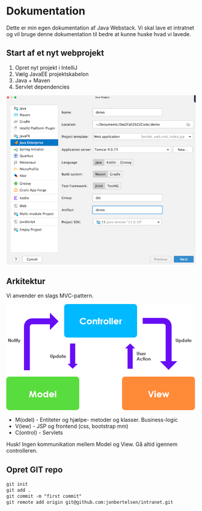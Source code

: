 # Dokumentation
Dette er min egen dokumentation af Java Webstack. Vi skal lave et intratnet 
og vil bruge denne dokumentation til bedre at kunne huske hvad vi lavede.

## Start af et nyt webprojekt

1. Opret nyt projekt i IntelliJ
2. Vælg JavaEE projektskabelon
3. Java + Maven
4. Servlet dependencies

![img.png](img/img.png)

## Arkitektur

Vi anvender en slags MVC-pattern.

![img.png](img/mvc.png)

- M(odel) - Entiteter og hjælpe- metoder og klasser. Business-logic
- V(iew) - JSP og frontend (css, bootstrap mm)
- C(ontrol) - Servlets

Husk! Ingen kommunikation mellem Model og View. Gå altid igennem controlleren.

## Opret GIT repo
```shell
git init
git add .
git commit -m "first commit"
git remote add origin git@github.com:jonbertelsen/intranet.git

```
